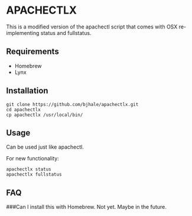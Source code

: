 APACHECTLX
==========

This is a modified version of the apachectl script that comes with OSX re-implementing status and fullstatus.

Requirements
------------

 * Homebrew
 * Lynx

Installation
------------
```shell
git clone https://github.com/bjhale/apachectlx.git
cd apachectlx
cp apachectlx /usr/local/bin/
```

Usage
-----
Can be used just like apachectl.

For new functionality:
```shell
apachectlx status
apachectlx fullstatus
```

FAQ
---

###Can I install this with Homebrew.
Not yet. Maybe in the future.
    